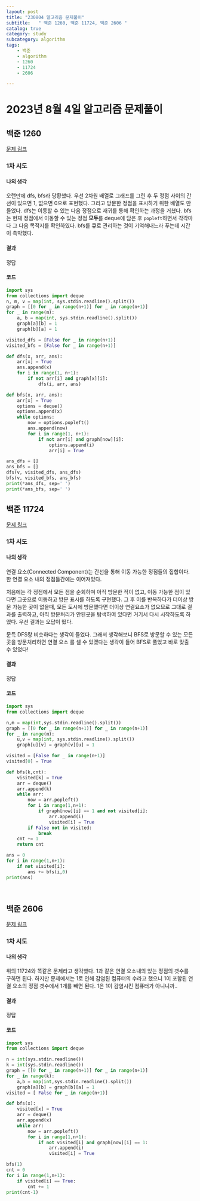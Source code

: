 ```yaml
---
layout: post
title: "230804 알고리즘 문제풀이"
subtitle:   " 백준 1260, 백준 11724, 백준 2606 "
catalog: true
category: study
subcategory: algorithm
tags:
    - 백준
    - algorithm
    - 1260
    - 11724
    - 2606

---
```


# 2023년 8월 4일 알고리즘 문제풀이

## 백준 1260

[문제 링크](https://www.acmicpc.net/problem/1260)

### 1차 시도

#### 나의 생각

오랜만에 dfs, bfs라 당황했다. 우선 2차원 배열로 그래프를 그린 후 두 정점 사이의 간선이 있으면 1, 없으면 0으로 표현했다. 그리고 방문한 정점을 표시하기 위한 배열도 만들었다. dfs는 이동할 수 있는 다음 정점으로 재귀를 통해 확인하는 과정을 거쳤다. bfs는 현재 정점에서 이동할 수 있는 정점 **모두**를 deque에 담은 후 `popleft`하면서 각각마다 그 다음 목적지를 확인하였다. bfs를 큐로 관리하는 것이 기억해내느라 푸는데 시간이 촉박했다.

#### 결과

정답

#### 코드

```python
import sys
from collections import deque
n, m, v = map(int, sys.stdin.readline().split())
graph = [[0 for _ in range(n+1)] for _ in range(n+1)]
for _ in range(m):
    a, b = map(int, sys.stdin.readline().split())
    graph[a][b] = 1
    graph[b][a] = 1

visited_dfs = [False for _ in range(n+1)]
visited_bfs = [False for _ in range(n+1)]

def dfs(x, arr, ans):
    arr[x] = True
    ans.append(x)
    for i in range(1, n+1):
        if not arr[i] and graph[x][i]:
            dfs(i, arr, ans)

def bfs(x, arr, ans):
    arr[x] = True
    options = deque()
    options.append(x)
    while options:
        now = options.popleft()
        ans.append(now)
        for i in range(1, n+1):
            if not arr[i] and graph[now][i]:
                options.append(i)
                arr[i] = True

ans_dfs = []
ans_bfs = []
dfs(v, visited_dfs, ans_dfs)
bfs(v, visited_bfs, ans_bfs)
print(*ans_dfs, sep=' ')
print(*ans_bfs, sep=' ')
```



## 백준 11724

[문제 링크](https://www.acmicpc.net/problem/11724)

### 1차 시도

#### 나의 생각

연결 요소(Connected Component)는 간선을 통해 이동 가능한 정점들의 집합이다. 한 연결 요소 내의 정점들간에는 이어져있다.

처음에는 각 정점에서 모든 점을 순회하며 아직 방문한 적이 없고, 이동 가능한 점이 있다면 그곳으로 이동하고 방문 표시를 하도록 구현했다. 그 후 이를 반복하다가 더이상 방문 가능한 곳이 없을때, 모든 도시에 방문했다면 더이상 연결요소가 없으므로 그대로 결과를 출력하고, 아직 방문처리가 안된곳을 탐색하여 있다면 거기서 다시 시작하도록 하였다. 우선 결과는 오답이 떴다. 

문득 DFS랑 비슷하다는 생각이 들었다. 그래서 생각해보니 BFS로 방문할 수 있는 모든곳을 방문처리하면 연결 요소 를 셀 수 있겠다는 생각이 들어 BFS로 풀었고 바로 맞출 수 있었다!

#### 결과

정답

#### 코드

```python
import sys
from collections import deque

n,m = map(int,sys.stdin.readline().split())
graph = [[0 for _ in range(n+1)] for _ in range(n+1)]
for _ in range(m):
    u,v = map(int, sys.stdin.readline().split())
    graph[u][v] = graph[v][u] = 1

visited = [False for _ in range(n+1)]
visited[0] = True

def bfs(k,cnt):
    visited[k] = True
    arr = deque()
    arr.append(k)
    while arr:
        now = arr.popleft()
        for i in range(1,n+1):
            if graph[now][i] == 1 and not visited[i]:
                arr.append(i)
                visited[i] = True
        if False not in visited:
            break
    cnt += 1
    return cnt

ans = 0
for i in range(1,n+1):
    if not visited[i]:
        ans += bfs(i,0)
print(ans)
        
    
```



## 백준 2606

[문제 링크](https://www.acmicpc.net/problem/2606)

### 1차 시도

#### 나의 생각

위의 11724와 똑같은 문제라고 생각했다. 1과 같은 연결 요소내의 있는 정점의 갯수를 구하면 된다. 하지만 문제에서는 1로 인해 감염된 컴퓨터의 수라고 했으니 1이 포함된 연결 요소의 정점 갯수에서 1개를 빼면 된다. 1은 1이 감염시킨 컴퓨터가 아니니까..

#### 결과

정답

#### 코드

```python
import sys
from collections import deque

n = int(sys.stdin.readline())
k = int(sys.stdin.readline())
graph = [[0 for _ in range(n+1)] for _ in range(n+1)]
for _ in range(k):
    a,b = map(int,sys.stdin.readline().split())
    graph[a][b] = graph[b][a] = 1
visited = [ False for _ in range(n+1)]

def bfs(x):
    visited[x] = True
    arr = deque()
    arr.append(x)
    while arr:
        now = arr.popleft()
        for i in range(1,n+1):
            if not visited[i] and graph[now][i] == 1:
                arr.append(i)
                visited[i] = True

bfs(1)
cnt = 0
for i in range(1,n+1):
    if visited[i] == True:
        cnt += 1
print(cnt-1)
```

